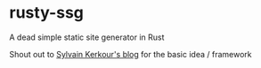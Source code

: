 # rusty-ssg
A dead simple static site generator in Rust

Shout out to [Sylvain Kerkour's blog](https://kerkour.com/rust-static-site-generator) for the basic idea / framework